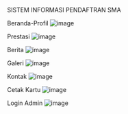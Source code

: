 SISTEM INFORMASI PENDAFTRAN SMA 

Beranda-Profil
![image](https://github.com/MuhamadAdhiWinata/SistemPendaftaranSMACAMPALAGIAN/assets/142725576/77a7d6f9-4195-4e59-81f4-36b3ece5e729)

Prestasi
![image](https://github.com/MuhamadAdhiWinata/SistemPendaftaranSMACAMPALAGIAN/assets/142725576/64fd8eb2-ebd0-4991-9548-7ff4e2354aed)

Berita
![image](https://github.com/MuhamadAdhiWinata/SistemPendaftaranSMACAMPALAGIAN/assets/142725576/f3b0a9cb-7770-4ede-9501-30c05c78db79)

Galeri
![image](https://github.com/MuhamadAdhiWinata/SistemPendaftaranSMACAMPALAGIAN/assets/142725576/5d3f5dc4-0e0e-44eb-b50d-6f93e6189803)

Kontak
![image](https://github.com/MuhamadAdhiWinata/SistemPendaftaranSMACAMPALAGIAN/assets/142725576/c168949f-8fa0-4260-bde4-5161b2772829)

Cetak Kartu
![image](https://github.com/MuhamadAdhiWinata/SistemPendaftaranSMACAMPALAGIAN/assets/142725576/724abdd2-459e-4d89-b26e-ca2425af478e)

Login Admin
![image](https://github.com/MuhamadAdhiWinata/SistemPendaftaranSMACAMPALAGIAN/assets/142725576/b98841ce-c91f-463e-84ba-7563aec4de48)
